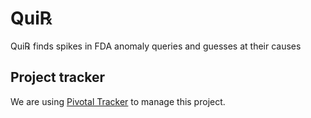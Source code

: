 # Qui℞
Qui℞ finds spikes in FDA anomaly queries and guesses at their causes

## Project tracker

We are using [Pivotal Tracker](https://www.pivotaltracker.com/n/projects/1370420) to manage this project.
